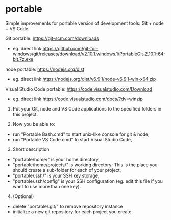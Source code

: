 # portable
Simple improvements for portable version of development tools: Git + node + VS Code

Git portable: https://git-scm.com/downloads
- eg. direct link https://github.com/git-for-windows/git/releases/download/v2.10.1.windows.1/PortableGit-2.10.1-64-bit.7z.exe

node portable: https://nodejs.org/dist 
- eg. direct link https://nodejs.org/dist/v6.9.1/node-v6.9.1-win-x64.zip

Visual Studio Code portable: https://code.visualstudio.com/Download
- eg. direct link https://code.visualstudio.com/docs/?dv=winzip

1) Put your Git, node and VS Code applications to the specified folders in this project.

2) Now you be able to:
- run "Portable Bash.cmd" to start unix-like console for git & node,
- run "Portable VS Code.cmd" to start Visual Studio Code,

3) Short description
- "portable/home/" is your home directory,
- "portable/home/projects/" is working directory; This is the place you should create a sub-folder for each of your project,
- "portable/.ssh/" is your SSH key storage,
- "portable/.ssh/config" is your SSH configuration (eg. edit this file if you want to use more than one key).

4) (Optional)
- delete "portable/.git/" to remove repository instance
- initialize a new git repository for each project you create